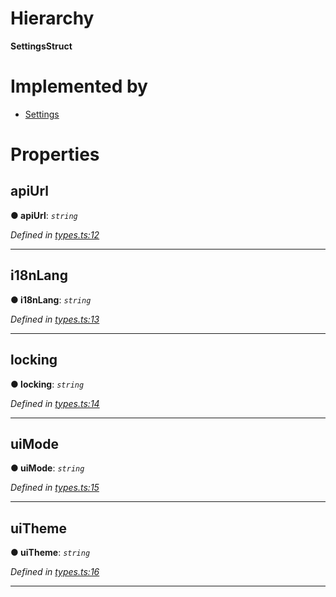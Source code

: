 

# Hierarchy

**SettingsStruct**

# Implemented by

* [Settings](../classes/_settings_.settings.md)

# Properties

<a id="apiurl"></a>

##  apiUrl

**● apiUrl**: *`string`*

*Defined in [types.ts:12](https://github.com/polkadot-js/ui/blob/b0f4a84/packages/ui-settings/src/types.ts#L12)*

___
<a id="i18nlang"></a>

##  i18nLang

**● i18nLang**: *`string`*

*Defined in [types.ts:13](https://github.com/polkadot-js/ui/blob/b0f4a84/packages/ui-settings/src/types.ts#L13)*

___
<a id="locking"></a>

##  locking

**● locking**: *`string`*

*Defined in [types.ts:14](https://github.com/polkadot-js/ui/blob/b0f4a84/packages/ui-settings/src/types.ts#L14)*

___
<a id="uimode"></a>

##  uiMode

**● uiMode**: *`string`*

*Defined in [types.ts:15](https://github.com/polkadot-js/ui/blob/b0f4a84/packages/ui-settings/src/types.ts#L15)*

___
<a id="uitheme"></a>

##  uiTheme

**● uiTheme**: *`string`*

*Defined in [types.ts:16](https://github.com/polkadot-js/ui/blob/b0f4a84/packages/ui-settings/src/types.ts#L16)*

___

